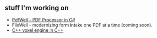 ## stuff I'm working on
- [PdfWell - PDF Processor in C#](https://github.com/maguirekrist/PdfWell)
- FileWell - modernizing form intake one PDF at a time (coming soon).
- [C++ voxel engine in C++](https://github.com/maguirekrist/voxel_enginevk)
<!--
**maguirekrist/maguirekrist** is a ✨ _special_ ✨ repository because its `README.md` (this file) appears on your GitHub profile.

Here are some ideas to get you started:

- 🔭 I’m currently working on ...
- 🌱 I’m currently learning ...
- 👯 I’m looking to collaborate on ...
- 🤔 I’m looking for help with ...
- 💬 Ask me about ...
- 📫 How to reach me: ...
- 😄 Pronouns: ...
- ⚡ Fun fact: ...
-->
